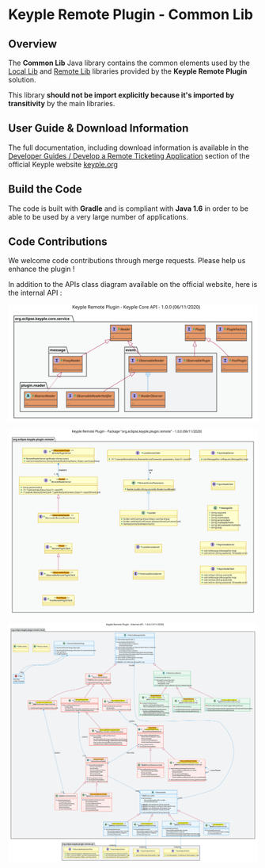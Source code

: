 # Keyple Remote Plugin - Common Lib

## Overview

The **Common Lib** Java library contains the common elements used by the [Local Lib](../local/README.md) and [Remote Lib](../remote/README.md) libraries provided by the **Keyple Remote Plugin** solution.

This library **should not be import explicitly because it's imported by transitivity** by the main libraries.

## User Guide & Download Information

The full documentation, including download information is available in the [Developer Guides / Develop a Remote Ticketing Application](http://keyple.org/docs/developer-guide/develop-ticketing-app-remote/) section of the official Keyple website [keyple.org](http://keyple.org)

## Build the Code

The code is built with **Gradle** and is compliant with **Java 1.6** in order to be able to be used by a very large number of applications.

## Code Contributions

We welcome code contributions through merge requests. Please help us enhance the plugin !

In addition to the APIs class diagram available on the official website, here is the internal API :

![Remote_Class_Internal_KeypleCore_API](../../../../../docs/img/remote-plugin/class/Remote_Class_Internal_KeypleCore_API.svg)

![Remote_Class_Internal_Package_Remote_API](../../../../../docs/img/remote-plugin/class/Remote_Class_Internal_Package_Remote_API.svg)

![Remote_Class_Internal_Package_RemoteImpl_API](../../../../../docs/img/remote-plugin/class/Remote_Class_Internal_Package_RemoteImpl_API.svg)
